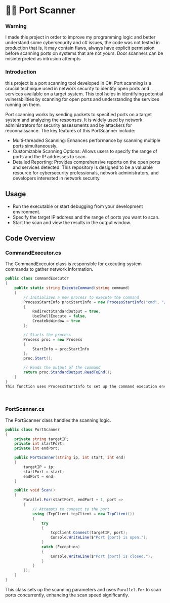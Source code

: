 # 🥷🏻 Port Scanner
### Warning
I made this project in order to improve my programming logic and better understand some cybersecurity and c# issues, the code was not tested in production that is, it may contain flaws, always have explicit permission before scanning ports on systems that are not yours. Door scanners can be misinterpreted as intrusion attempts
### Introduction 
this project is a port scanning tool developed in C#. Port scanning is a crucial technique used in network security to identify open ports and services available on a target system. This tool helps in identifying potential vulnerabilities by scanning for open ports and understanding the services running on them.

Port scanning works by sending packets to specified ports on a target system and analyzing the responses. It is widely used by network administrators for security assessments and by attackers for reconnaissance. The key features of this PortScanner include:

- Multi-threaded Scanning: Enhances performance by scanning multiple ports simultaneously.
- Customizable Scanning Options: Allows users to specify the range of ports and the IP addresses to scan.
- Detailed Reporting: Provides comprehensive reports on the open ports and services detected.
This repository is designed to be a valuable resource for cybersecurity professionals, network administrators, and developers interested in network security.

## Usage
- Run the executable or start debugging from your development environment.
- Specify the target IP address and the range of ports you want to scan.
- Start the scan and view the results in the output window.

## Code Overview
### CommandExecutor.cs
The CommandExecutor class is responsible for executing system commands to gather network information.

```csharp
public class CommandExecutor
{
    public static string ExecuteCommand(string command)
    {
        // Initializes a new process to execute the command
        ProcessStartInfo procStartInfo = new ProcessStartInfo("cmd", "/c " + command)
        {
            RedirectStandardOutput = true,
            UseShellExecute = false,
            CreateNoWindow = true
        };

        // Starts the process
        Process proc = new Process
        {
            StartInfo = procStartInfo
        };
        proc.Start();

        // Reads the output of the command
        return proc.StandardOutput.ReadToEnd();
    }
}
This function uses ProcessStartInfo to set up the command execution environment and Process to run the command and capture its output.
````
<br>

### PortScanner.cs
The PortScanner class handles the scanning logic.

```csharp
public class PortScanner
{
    private string targetIP;
    private int startPort;
    private int endPort;

    public PortScanner(string ip, int start, int end)
    {
        targetIP = ip;
        startPort = start;
        endPort = end;
    }

    public void Scan()
    {
        Parallel.For(startPort, endPort + 1, port =>
        {
            // Attempts to connect to the port
            using (TcpClient tcpClient = new TcpClient())
            {
                try
                {
                    tcpClient.Connect(targetIP, port);
                    Console.WriteLine($"Port {port} is open.");
                }
                catch (Exception)
                {
                    Console.WriteLine($"Port {port} is closed.");
                }
            }
        });
    }
}
```
This class sets up the scanning parameters and uses `Parallel.For` to scan ports concurrently, enhancing the scan speed significantly.
